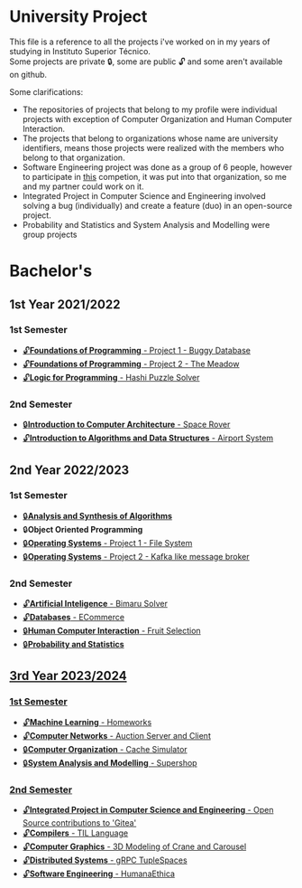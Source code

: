 <h1>University Project</h1>
<p>
  This file is a reference to all the projects i've worked on in my years of studying in Instituto Superior Técnico. <br>
  Some projects are private 🔒, some are public 🔓 and some aren't available on github.

  Some clarifications:
  - The repositories of projects that belong to my profile were individual projects with exception of Computer Organization and Human Computer Interaction.
  - The projects that belong to organizations whose name are university identifiers, means those projects were realized with the members who belong to that organization.
  - Software Engineering project was done as a group of 6 people, however to participate in <a href="https://tt.tecnico.ulisboa.pt/parcerias-empresariais/premios-de-merito-a-alunos/premio-de-merito-novabase-em-engenharia-de-software/">this</a> competion, it was put into that organization, so me and my partner could work on it.
  - Integrated Project in Computer Science and Engineering involved solving a bug (individually) and create a feature (duo) in an open-source project.
  - Probability and Statistics and System Analysis and Modelling were group projects
</p>

<h1>Bachelor's</h1>

<h2>1st Year 2021/2022</h1>
<h3>1st Semester</h3>
<ul>
  <li><a href="https://github.com/DanielMatiasCarvalho/fp-buggy_database">🔓<b>Foundations of Programming</b> - Project 1 - Buggy Database</a></li>
  <li><a href="https://github.com/DanielMatiasCarvalho/fp-the_meadow">🔓<b>Foundations of Programming</b> - Project 2 - The Meadow</a></li>
  <li><a href="https://github.com/DanielMatiasCarvalho/lp-hashi_puzzle_solver">🔓<b>Logic for Programming</b> - Hashi Puzzle Solver</a></li>
</ul>
<h3>2nd Semester</h3>
<ul>
  <li><a href="https://github.com/ist1100293-ist1102556-ist1102597/iac-space-rover">🔒<b>Introduction to Computer Architecture</b> - Space Rover</a></li>
  <li><a href="https://github.com/DanielMatiasCarvalho/IAED">🔓<b>Introduction to Algorithms and Data Structures</b> - Airport System </a></li>
</ul>

<h2>2nd Year 2022/2023</h1>
<h3>1st Semester</h3>
<ul>
  <li><a href="">🔒<b>Analysis and Synthesis of Algorithms</b></a></li>
  <li>🔒<b>Object Oriented Programming</b></li>
  <li><a href="https://github.com/ist1100293-ist1102556/so-tecnicofs">🔒<b>Operating Systems</b> - Project 1 - File System</a></li>
  <li><a href="https://github.com/ist1100293-ist1102556/so-messagebroker">🔒<b>Operating Systems</b> - Project 2 - Kafka like message broker</a></li>
</ul>
<h3>2nd Semester</h3>
<ul>
  <li><a href="https://github.com/ist1100293-ist1102556/ia-bimaru">🔓<b>Artificial Inteligence</b> - Bimaru Solver</a></li>
  <li><a href="https://github.com/ist1100293-ist1102556-ist1102597/bd-ecommerce">🔓<b>Databases</b> - ECommerce</a></li>
  <li><a href="https://github.com/DanielMatiasCarvalho/IPM-bake-off2/tree/main">🔒<b>Human Computer Interaction</b> - Fruit Selection</li>
  <li><a href="https://github.com/carlosfelgueiras/pe-projeto">🔒<b>Probability and Statistics</b></li>
</ul>

<h2>3rd Year 2023/2024</h1>
<h3>1st Semester</h3>
<ul>
  <li><a href="https://github.com/ist1100293-ist1102556/apre-homeworks/tree/main">🔓<b>Machine Learning</b> - Homeworks</a></li>
  <li><a href="https://github.com/ist1100293-ist1102556/rc-auction_client_server">🔓<b>Computer Networks</b> - Auction Server and Client</a></li>
  <li><a href="https://github.com/DanielMatiasCarvalho/IST-OC-LAB2">🔒<b>Computer Organization</b> - Cache Simulator</a></li>
  <li><a href="https://github.com/carlosfelgueiras/ams-supershop">🔒<b>System Analysis and Modelling</b> - Supershop</li>
</ul>
<h3>2nd Semester</h3>
<ul>
  <li><a href="https://github.com/DanielMatiasCarvalho/gitea">🔓<b>Integrated Project in Computer Science and Engineering</b> - Open Source contributions to 'Gitea'</a></li>
  <li><a href="https://github.com/ist1100293-ist1102556/com-til">🔓<b>Compilers</b> - TIL Language</a></li>
  <li><a href="https://github.com/ist1100293-ist1102556-ist1102597/cg-project">🔓<b>Computer Graphics</b> - 3D Modeling of Crane and Carousel</a></li>
  <li><a href="https://github.com/ist1100293-ist1102556-ist1102597/sd-tuple-spaces">🔓<b>Distributed Systems</b> - gRPC TupleSpaces</a></li>
  <li><a href="https://github.com/ist1100293-ist1102556/esof-humanaethica">🔓<b>Software Engineering</b> - HumanaEthica</a></li>
</ul>
